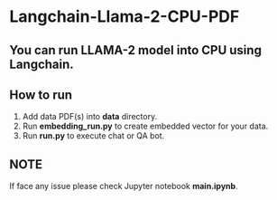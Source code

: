 # Langchain-Llama-2-CPU-PDF

## You can run LLAMA-2 model into CPU using Langchain.

## How to run
1. Add data PDF(s) into **data** directory.
2. Run **embedding_run.py** to create embedded vector for your data.
3. Run **run.py** to execute chat or QA bot.


## **NOTE**
If face any issue please check Jupyter notebook **main.ipynb**.
